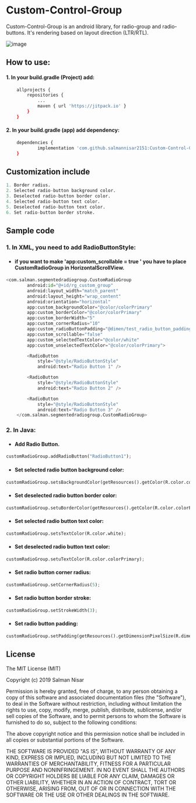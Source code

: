 # Custom-Control-Group

Custom-Control-Group is an android library, for radio-group and radio-buttons. It's rendering based on layout direction (LTR/RTL). 

![image](https://user-images.githubusercontent.com/50660616/57979056-939c7000-7a31-11e9-852d-9cbeec8d5a72.jpg)


## How to use:
#### 1. In your build.gradle (Project) add:

```bash
	allprojects {
		repositories {
			...
			maven { url 'https://jitpack.io' }
		}
	}
```
#### 2. In your build.gradle (app) add dependency:
```bash
	dependencies {
	        implementation 'com.github.salmannisar2151:Custom-Control-Group:v1.5'
	}
```
## Customization include

```python
1. Border radius.
2. Selected radio-button background color.
3. Deselected radio-button border color.
4. Selected radio-button text color.
5. Deselected radio-button text color.
6. Set radio-button border stroke.
```

## Sample code
### 1. In XML, you need to add RadioButtonStyle:
* ####  if you want to make 'app:custom_scrollable = true ' you have to place CustomRadioGroup in HorizontalScrollView.
```python
<com.salman.segmentedradiogroup.CustomRadioGroup
        android:id="@+id/rg_custom_group"
        android:layout_width="match_parent"
        android:layout_height="wrap_content"
        android:orientation="horizontal"
        app:custom_backgroundColor="@color/colorPrimary"
        app:custom_borderColor="@color/colorPrimary"
        app:custom_borderWidth="5"
        app:custom_cornerRadius="10"
        app:custom_radioButtonPadding="@dimen/test_radio_button_padding"
        app:custom_scrollable="false"
        app:custom_selectedTextColor="@color/white"
        app:custom_unselectedTextColor="@color/colorPrimary">

        <RadioButton
            style="@style/RadioButtonStyle"
            android:text="Radio Button 1" />

        <RadioButton
            style="@style/RadioButtonStyle"
            android:text="Radio Button 2" />

        <RadioButton
            style="@style/RadioButtonStyle"
            android:text="Radio Button 3" />
    </com.salman.segmentedradiogroup.CustomRadioGroup>
```
### 2. In Java:
* #### Add Radio Button.
```python
customRadioGroup.addRadioButton("RadioButton1");
```
* #### Set selected radio button background color:
```python
customRadioGroup.setsBackgroundColor(getResources().getColor(R.color.colorPrimary));
```
* #### Set deselected radio button border color:
```python
customRadioGroup.setuBorderColor(getResources().getColor(R.color.colorPrimary));
```
* #### Set selected radio button text color:
```python
customRadioGroup.setsTextColor(R.color.white);
```
* #### Set deselected radio button text color:
```python
customRadioGroup.setuTextColor(R.color.colorPrimary);
```
* #### Set radio button corner radius:
```python
customRadioGroup.setCornerRadius(5);
```
* #### Set radio button border stroke:
```python
customRadioGroup.setStrokeWidth(3);
```
* #### Set radio button padding:
```python
customRadioGroup.setPadding(getResources().getDimensionPixelSize(R.dimen.margin_20));
```



## License
The MIT License (MIT)

Copyright (c) 2019 Salman Nisar

Permission is hereby granted, free of charge, to any person obtaining a copy of this software and associated documentation files (the "Software"), to deal in the Software without restriction, including without limitation the rights to use, copy, modify, merge, publish, distribute, sublicense, and/or sell copies of the Software, and to permit persons to whom the Software is furnished to do so, subject to the following conditions:

The above copyright notice and this permission notice shall be included in all copies or substantial portions of the Software.

THE SOFTWARE IS PROVIDED "AS IS", WITHOUT WARRANTY OF ANY KIND, EXPRESS OR IMPLIED, INCLUDING BUT NOT LIMITED TO THE WARRANTIES OF MERCHANTABILITY, FITNESS FOR A PARTICULAR PURPOSE AND NONINFRINGEMENT. IN NO EVENT SHALL THE AUTHORS OR COPYRIGHT HOLDERS BE LIABLE FOR ANY CLAIM, DAMAGES OR OTHER LIABILITY, WHETHER IN AN ACTION OF CONTRACT, TORT OR OTHERWISE, ARISING FROM, OUT OF OR IN CONNECTION WITH THE SOFTWARE OR THE USE OR OTHER DEALINGS IN THE SOFTWARE.
